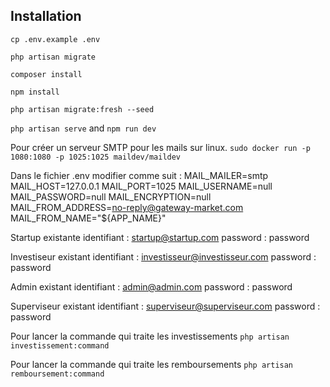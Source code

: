 
## Installation

`cp .env.example .env`

`php artisan migrate`

`composer install`

`npm install`

`php artisan migrate:fresh --seed`

`php artisan serve` and `npm run dev`

Pour créer un serveur SMTP pour les mails sur linux.
`sudo docker run -p 1080:1080 -p 1025:1025 maildev/maildev`

Dans le fichier .env modifier comme suit :
MAIL_MAILER=smtp
MAIL_HOST=127.0.0.1
MAIL_PORT=1025
MAIL_USERNAME=null
MAIL_PASSWORD=null
MAIL_ENCRYPTION=null
MAIL_FROM_ADDRESS=no-reply@gateway-market.com
MAIL_FROM_NAME="${APP_NAME}"


Startup existante
identifiant : startup@startup.com
password : password

Investiseur existant
identifiant : investisseur@investisseur.com
password : password

Admin existant
identifiant : admin@admin.com
password : password

Superviseur existant
identifiant : superviseur@superviseur.com
password : password


Pour lancer la commande qui traite les investissements
`php artisan investissement:command`

Pour lancer la commande qui traite les remboursements
`php artisan remboursement:command`


